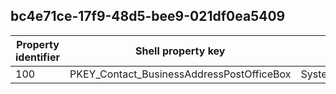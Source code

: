 ## bc4e71ce-17f9-48d5-bee9-021df0ea5409

Property identifier | Shell property key | Shell name | Alias
--- | --- | --- | ---
100 | PKEY_Contact_BusinessAddressPostOfficeBox | System.Contact.BusinessAddressPostOfficeBox | 

